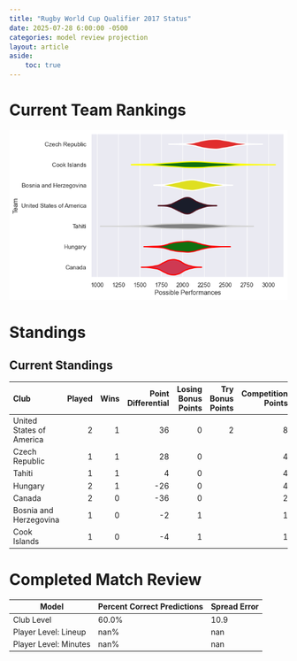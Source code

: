```yaml
---  
title: "Rugby World Cup Qualifier 2017 Status"  
date: 2025-07-28 6:00:00 -0500  
categories: model review projection  
layout: article  
aside:  
    toc: true  
---
```

# Current Team Rankings


![Club Rankings](plots/rankings_Rugby_World_Cup_Qualifier_2017.png)
# Standings

## Current Standings


| Club                     |   Played |   Wins |   Point Differential |   Losing Bonus Points |   Try Bonus Points |   Competition Points |
|:-------------------------|---------:|-------:|---------------------:|----------------------:|-------------------:|---------------------:|
| United States of America |        2 |      1 |                   36 |                     0 |                  2 |                    8 |
| Czech Republic           |        1 |      1 |                   28 |                     0 |                    |                    4 |
| Tahiti                   |        1 |      1 |                    4 |                     0 |                    |                    4 |
| Hungary                  |        2 |      1 |                  -26 |                     0 |                    |                    4 |
| Canada                   |        2 |      0 |                  -36 |                     0 |                    |                    2 |
| Bosnia and Herzegovina   |        1 |      0 |                   -2 |                     1 |                    |                    1 |
| Cook Islands             |        1 |      0 |                   -4 |                     1 |                    |                    1 |



# Completed Match Review


| Model | Percent Correct Predictions | Spread Error |
| ------ | ------ | ------ |
| Club Level | 60.0% | 10.9 |
| Player Level: Lineup | nan% | nan |
| Player Level: Minutes | nan% | nan |

